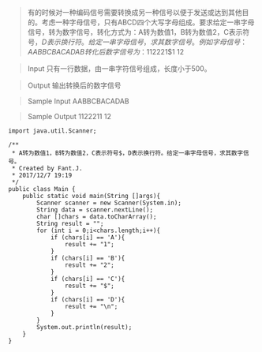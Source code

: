 >有的时候对一种编码信号需要转换成另一种信号以便于发送或达到其他目的。考虑一种字母信号，只有ABCD四个大写字母组成。要求给定一串字母信号，转为数字信号，转化方式为：A转为数值1，B转为数值2，C表示符号$，D表示换行符。给定一串字母信号，求其数字信号。
例如字母信号：
AABBCBACADAB
转化后数字信号为：
1122$21$1
12

>Input
只有一行数据，由一串字符信号组成，长度小于500。

>Output
输出转换后的数字信号

>Sample Input
AABBCBACADAB

>Sample Output
1122$21$1
12

```
import java.util.Scanner;

/**
 * A转为数值1，B转为数值2，C表示符号$，D表示换行符。给定一串字母信号，求其数字信号。
 * Created by Fant.J.
 * 2017/12/7 19:19
 */
public class Main {
    public static void main(String []args){
        Scanner scanner = new Scanner(System.in);
        String data = scanner.nextLine();
        char []chars = data.toCharArray();
        String result = "";
        for (int i = 0;i<chars.length;i++){
            if (chars[i] == 'A'){
                result += "1";
            }
            if (chars[i] == 'B'){
                result += "2";
            }
            if (chars[i] == 'C'){
                result += "$";
            }
            if (chars[i] == 'D'){
                result += "\n";
            }
        }
        System.out.println(result);
    }
}
```
